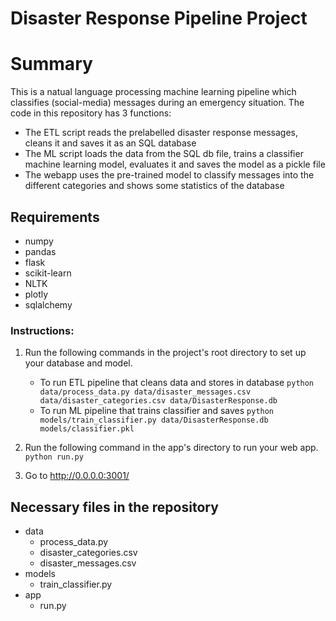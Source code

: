 # Disaster Response Pipeline Project

# Summary

This is a natual language processing machine learning pipeline which classifies (social-media) messages during an emergency situation.
The code in this repository has 3 functions:
* The ETL script reads the prelabelled disaster response messages, cleans it and saves it as an SQL database
* The ML script loads the data from the SQL db file, trains a classifier machine learning model, evaluates it and saves the model as a pickle file
* The webapp uses the pre-trained model to classify messages into the different categories and shows some statistics of the database

## Requirements
* numpy
* pandas
* flask
* scikit-learn
* NLTK
* plotly
* sqlalchemy
  
### Instructions:
1. Run the following commands in the project's root directory to set up your database and model.

    - To run ETL pipeline that cleans data and stores in database
        `python data/process_data.py data/disaster_messages.csv data/disaster_categories.csv data/DisasterResponse.db`
    - To run ML pipeline that trains classifier and saves
        `python models/train_classifier.py data/DisasterResponse.db models/classifier.pkl`

2. Run the following command in the app's directory to run your web app.
    `python run.py`

3. Go to http://0.0.0.0:3001/

## Necessary files in the repository
* data
    * process_data.py
    * disaster_categories.csv
    * disaster_messages.csv
* models
    * train_classifier.py
* app
  * run.py
